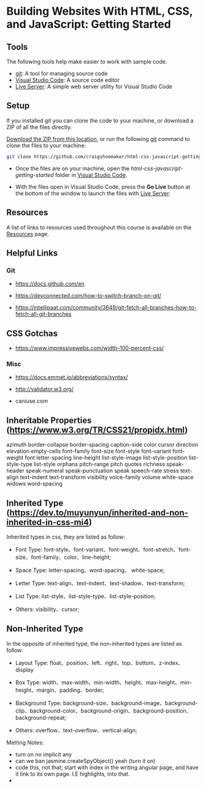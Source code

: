 # Building Websites With HTML, CSS, and JavaScript: Getting Started

## Tools

The following tools help make easier to work with sample code.

- [git](https://git-scm.com/downloads): A tool for managing source code
- [Visual Studio Code](https://code.visualstudio.com/): A source code editor
- [Live Server](https://marketplace.visualstudio.com/items?itemName=ritwickdey.LiveServer): A simple web server utility for Visual Studio Code

## Setup

If you installed git you can clone the code to your machine, or download a ZIP of all the files directly.

[Download the ZIP from this location](https://github.com/craigshoemaker/html-css-javascript-getting-started/archive/master.zip), or run the following [git](https://git-scm.com/downloads) command to clone the files to your machine:

```bash
git clone https://github.com/craigshoemaker/html-css-javascript-getting-started
```

- Once the files are on your machine, open the _html-css-javascript-getting-started_ folder in [Visual Studio Code](https://code.visualstudio.com/).

- With the files open in Visual Studio Code, press the **Go Live** button at the bottom of the window to launch the files with [Live Server](https://marketplace.visualstudio.com/items?itemName=ritwickdey.LiveServer).

## Resources

A list of links to resources used throughout this course is available on the [Resources](resources.md) page.

## Helpful Links

### Git

- https://docs.github.com/en

- https://devconnected.com/how-to-switch-branch-on-git/

- https://intellipaat.com/community/3649/git-fetch-all-branches-how-to-fetch-all-git-branches

## CSS Gotchas

- https://www.impressivewebs.com/width-100-percent-css/

### Misc

- https://docs.emmet.io/abbreviations/syntax/

- http://validator.w3.org/

- caniuse.com

## Inheritable Properties (https://www.w3.org/TR/CSS21/propidx.html)

azimuth
border-collapse
border-spacing
caption-side
color
cursor
direction
elevation
empty-cells
font-family
font-size
font-style
font-variant
font-weight
font
letter-spacing
line-height
list-style-image
list-style-position
list-style-type
list-style
orphans
pitch-range
pitch
quotes
richness
speak-header
speak-numeral
speak-punctuation
speak
speech-rate
stress
text-align
text-indent
text-transform
visibility
voice-family
volume
white-space
widows
word-spacing

## Inherited Type (https://dev.to/muyunyun/inherited-and-non-inherited-in-css-mi4)

Inherited types in css, they are listed as follow:

- Font Type: font-style、font-variant、font-weight、font-stretch、font-size、font-family、color、line-height;
- Space Type: letter-spacing、word-spacing、
  white-space;

- Letter Type: text-align、text-indent、text-shadow、text-transform;

- List Type: list-style、list-style-type、list-style-position;
- Others: visibility、cursor;

## Non-Inherited Type

In the opposite of inherited type, the non-inherited types are listed as follow:

- Layout Type: float、position、left、right、top、bottom、z-index、display
- Box Type: width、max-width、min-width、height、max-height、min-height、margin、padding、border;

- Background Type: background-size、background-image、background-clip、background-color、background-origin、background-position、background-repeat;

- Others: overflow、text-overflow、vertical-align;

Metting Notes:

- turn on no implicit any
- can we ban jasmine.createSpyObject<any>() yeah (turn it on)
- code this, not that; start with index in the writing angular page, and have it link to its own page. I.E highlights, into that.
-
